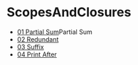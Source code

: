 # ScopesAndClosures

- [01 Partial Sum](https://github.com/martun-avagyan/006ScopesAndClosures/blob/main/01PartialSum.js)Partial Sum
- [02 Redundant](https://github.com/martun-avagyan/006ScopesAndClosures/blob/main/02Redundant.js)
- [03 Suffix](https://github.com/martun-avagyan/006ScopesAndClosures/blob/main/03Suffix.js)
- [04 Print After](https://github.com/martun-avagyan/006ScopesAndClosures/blob/main/04PrintAfter.js)
